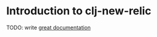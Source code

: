 # Introduction to clj-new-relic

TODO: write [great documentation](http://jacobian.org/writing/what-to-write/)
